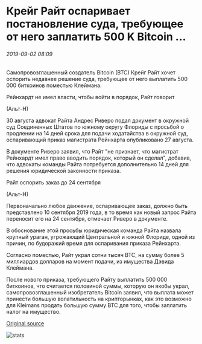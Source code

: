 # Крейг Райт оспаривает постановление суда, требующее от него заплатить 500 K Bitcoin ...

###### 2019-09-02 08:09

Самопровозглашенный создатель Bitcoin (BTC) Крейг Райт хочет оспорить недавнее решение суда, требующее от него выплатить 500 000 биткоинов поместью Клеймана.

Рейнхардт не имел власти, чтобы войти в порядок, Райт говорит

(Альт-Н)

30 августа адвокат Райта Андрес Риверо подал документ в окружной суд Соединенных Штатов по южному округу Флориды с просьбой о продлении на 14 дней срока для подачи ходатайства в окружной суд, оспаривающий приказ магистрата Рейнхарта опубликовано 27 августа.

В документе Риверо заявил, что Райт "не признает, что магистрат Рейнхардт имел право вводить порядок, который он сделал", добавив, что адвокаты команды Райта потребуется дополнительно 14 дней для решения юридической законности приказа.

Райт оспорить заказ до 24 сентября

(Альт-Н)

Первоначально любое движение, оспаривающее заказ, должно быть представлено 10 сентября 2019 года, в то время как новый запрос Райта переносит его на 24 сентября, отмечает Риверо в документе.

В обоснование этой просьбы юридическая команда Райта назвала крупный ураган, угрожающий Центральной и южной Флориде, одной из причин, по будоражий время для оспаривания приказа Рейнхарта.

Согласно поместью, Райт украл сотни тысяч BTC, на сумму более 5 миллиардов долларов на момент подачи, из имущества Дэвида Клеймана.

После нового приказа, требующего Райту выплатить 500 000 биткоинов, что считается половиной суммы, которую он якобы украл, самопровозглашенный изобретатель Bitcoin заявил, что выплата может принести большую волатильность на крипторынках, как это возможно для Kleimans продать большую сумму BTC для того, чтобы заплатить налог на имущество.

[Original source](https://cointelegraph.com/news/craig-wright-challenges-court-order-requiring-him-to-pay-500k-bitcoin)

![stats](https://c.statcounter.com/11760860/0/a89fa40b/1/ "stats")
